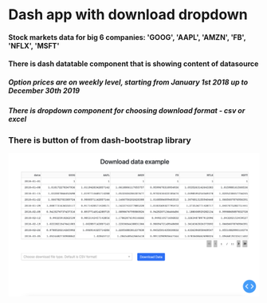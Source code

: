 # Dash app with download dropdown

#### Stock markets data for big 6 companies: 'GOOG', 'AAPL', 'AMZN', 'FB', 'NFLX', 'MSFT'

#### There is dash datatable component that is showing content of datasource

##### Option prices are on weekly level, starting from January 1st 2018 up to December 30th 2019

##### There is dropdown component for choosing download format - csv or excel

### There is button of from dash-bootstrap library 


![alt text](https://github.com/milanzmitrovic/dash-plotly-download-button/blob/main/dash-download-button.png)

